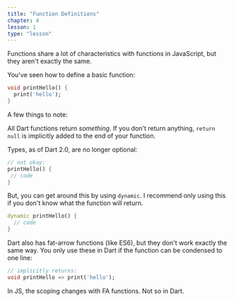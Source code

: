 ```yaml
---
title: "Function Definitions"
chapter: 4
lesson: 1
type: "lesson"
---
```


Functions share a lot of characteristics with functions in JavaScript, but they aren't exactly the same.

You've seen how to define a basic function:
```dart
void printHello() {
  print('hello');
}
```

A few things to note: 

All Dart functions return *something*. If you don't return anything, `return null` is implicitly added to the end of your function.

Types, as of Dart 2.0, are no longer optional: 

```dart
// not okay:
printHello() {
 // code 
}
```

But, you can get around this by using `dynamic`. I recommend only using this if you don't know what the function will return. 

```dart
dynamic printHello() {
  // code
}
```

Dart also has fat-arrow functions (like ES6), but they don't work exactly the same way. You only use these in Dart if the function can be condensed to one line:

```dart
// implicitly returns:
void printHello => print('hello');
```

In JS, the scoping changes with FA functions. Not so in Dart.


